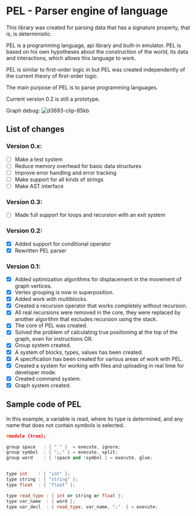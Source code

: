 # PEL - Parser engine of language

This library was created for parsing data that has a signature property, that is, is deterministic.

PEL is a programming language, api library and built-in emulator. PEL is based on his own hypotheses about the construction of the world, its data and interactions, which allows this language to work.

PEL is similar to first-order logic in but PEL was created independently of the current theory of first-order logic.

The main purpose of PEL is to parse programming languages.

Current version 0.2 is still a prototype.

Graph debug:
![d3693-clip-85kb](https://user-images.githubusercontent.com/20372478/105662215-37654100-5ee0-11eb-8db5-9473e9cdaf50.png)

## List of changes

### Version 0.x:
- [ ] Make a test system
- [ ] Reduce memory overhead for basic data structures
- [ ] Improve error handling and error tracking
- [ ] Make support for all kinds of strings
- [ ] Make AST interface

### Version 0.3:
- [ ] Made full support for loops and recursion with an exit system

### Version 0.2:
- [x] Added support for conditional operator
- [x] Rewritten PEL parser

### Version 0.1:

- [x] Added optimization algorithms for displacement in the movement of graph vertices.
- [x] Vertex grouping is now in superposition.
- [x] Added work with multiblocks.
- [x] Created a recursion operator that works completely without recursion.
- [x] All real recursions were removed in the core, they were replaced by another algorithm that excludes recursion using the stack.
- [x] The core of PEL was created.
- [x] Solved the problem of calculating true positioning at the top of the graph, even for instructions OR.
- [x] Group system created.
- [x] A system of blocks, types, values has been created.
- [x] A specification has been created for various areas of work with PEL.
- [x] Created a system for working with files and uploading in real time for developer mode.
- [x] Created command system.
- [x] Graph system created.

## Sample code of PEL

In this example, a variable is read, where its type is determined, and any name that does not contain symbols is selected.

```cpp
#module {tree};

group space   : { " " }  = execute, ignore;
group symbol  : { ";," } = execute, split;
group word    : { !space and !symbol } = execute, glue;


type int    : { "int" };
type string : { "string" };
type float  : { "float" };

type read_type : { int or string or float };
type var_name  : { word };
type var_decl  : { read_type, var_name, ";"  } = execute;
```
